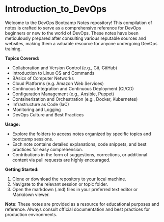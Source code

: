 # Introduction_to_DevOps


Welcome to the DevOps Bootcamp Notes repository! This compilation of notes is crafted to serve as a comprehensive reference for DevOps beginners or new to the world of DevOps. These notes have been meticulously prepared after consulting various reputable sources and websites, making them a valuable resource for anyone undergoing DevOps training.

**Topics Covered:**

- Collaboration and Version Control (e.g., Git, GitHub)
- Introduction to Linux OS and Commands
- BAsics of Computer Networks
- Cloud Platforms (e.g. Amazon Web Services)
- Continuous Integration and Continuous Deployment (CI/CD)
- Configuration Management (e.g., Ansible, Puppet)
- Containerization and Orchestration (e.g., Docker, Kubernetes)
- Infrastructure as Code (IaC)
- Monitoring and Logging
- DevOps Culture and Best Practices

**Usage:**
- Explore the folders to access notes organized by specific topics and bootcamp sessions.
- Each note contains detailed explanations, code snippets, and best practices for easy comprehension.
- Contributions in the form of suggestions, corrections, or additional content via pull requests are highly encouraged.

**Getting Started:**
1. Clone or download the repository to your local machine.
2. Navigate to the relevant session or topic folder.
3. Open the markdown (.md) files in your preferred text editor or Markdown viewer.

**Note:**
These notes are provided as a resource for educational purposes and reference. Always consult official documentation and best practices for production environments.
